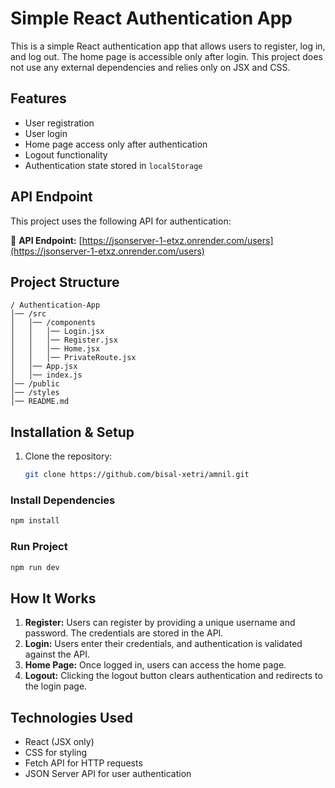 # Simple React Authentication App

This is a simple React authentication app that allows users to register, log in, and log out. The home page is accessible only after login. This project does not use any external dependencies and relies only on JSX and CSS.

## Features

- User registration
- User login
- Home page access only after authentication
- Logout functionality
- Authentication state stored in `localStorage`

## API Endpoint

This project uses the following API for authentication:

🔗 **API Endpoint:** [https://jsonserver-1-etxz.onrender.com/users](https://jsonserver-1-etxz.onrender.com/users)

## Project Structure

```
/ Authentication-App
│── /src
│   │── /components
│   │   │── Login.jsx
│   │   │── Register.jsx
│   │   │── Home.jsx
│   │   │── PrivateRoute.jsx
│   │── App.jsx
│   │── index.js
│── /public
│── /styles
│── README.md
```

## Installation & Setup

1. Clone the repository:
   ```bash
   git clone https://github.com/bisal-xetri/amnil.git
   ```

### Install Dependencies

```bash
npm install
```

### Run Project

```bash
npm run dev
```

## How It Works

1. **Register:** Users can register by providing a unique username and password. The credentials are stored in the API.
2. **Login:** Users enter their credentials, and authentication is validated against the API.
3. **Home Page:** Once logged in, users can access the home page.
4. **Logout:** Clicking the logout button clears authentication and redirects to the login page.

## Technologies Used

- React (JSX only)
- CSS for styling
- Fetch API for HTTP requests
- JSON Server API for user authentication
